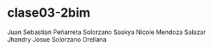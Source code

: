 # clase03-2bim
Juan Sebastian Peñarreta Solorzano
Saskya Nicole Mendoza Salazar
Jhandry Josue Solorzano Orellana